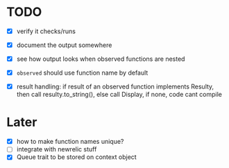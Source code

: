 
# TODO

- [x] verify it checks/runs
- [x] document the output somewhere
- [x] see how output looks when observed functions are nested


- [x] `observed` should use function name by default
- [x] result handling: if result of an observed function implements Resulty,
      then call resulty.to_string(), else call Display, if none, code cant
      compile

# Later

- [x] how to make function names unique?
- [ ] integrate with newrelic stuff
- [x] Queue trait to be stored on context object

